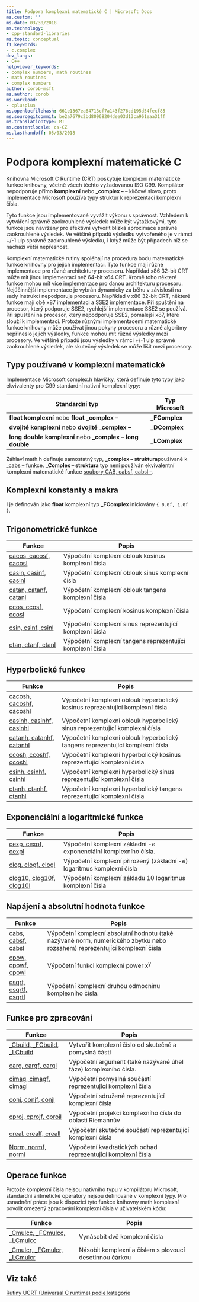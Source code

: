 ```yaml
---
title: Podpora komplexní matematické C | Microsoft Docs
ms.custom: ''
ms.date: 03/30/2018
ms.technology:
- cpp-standard-libraries
ms.topic: conceptual
f1_keywords:
- c.complex
dev_langs:
- C++
helpviewer_keywords:
- complex numbers, math routines
- math routines
- complex numbers
author: corob-msft
ms.author: corob
ms.workload:
- cplusplus
ms.openlocfilehash: 661e1367ea64713cf7a143f276cd195d54fecf85
ms.sourcegitcommit: be2a7679c2bd80968204dee03d13ca961eaa31ff
ms.translationtype: MT
ms.contentlocale: cs-CZ
ms.lasthandoff: 05/03/2018
---
```

# <a name="c-complex-math-support"></a>Podpora komplexní matematické C

Knihovna Microsoft C Runtime (CRT) poskytuje komplexní matematické funkce knihovny, včetně všech těchto vyžadovanou ISO C99. Kompilátor nepodporuje přímo **komplexní** nebo **_complex –** – klíčové slovo, proto implementace Microsoft používá typy struktur k reprezentaci komplexní čísla.

Tyto funkce jsou implementované vyvážit výkonu s správnost. Vzhledem k vytváření správně zaokrouhlené výsledek může být výtažkovými, tyto funkce jsou navrženy pro efektivní vytvořit blízká aproximace správně zaokrouhlené výsledek. Ve většině případů výsledku vytvořeného je v rámci +/-1 ulp správně zaokrouhlené výsledku, i když může být případech níž se nachází větší nepřesnost.

Komplexní matematické rutiny spoléhají na procedura bodu matematické funkce knihovny pro jejich implementaci. Tyto funkce mají různé implementace pro různé architektury procesoru. Například x86 32-bit CRT může mít jinou implementaci než 64-bit x64 CRT. Kromě toho některé funkce mohou mít více implementace pro danou architekturu procesoru. Nejúčinnější implementace je vybrán dynamicky za běhu v závislosti na sady instrukcí nepodporuje procesoru. Například v x86 32-bit CRT, některé funkce mají obě x87 implementaci a SSE2 implementace. Při spuštění na procesor, který podporuje SSE2, rychlejší implementace SSE2 se používá. Při spuštění na procesor, který nepodporuje SSE2, pomalejší x87, které slouží k implementaci. Protože různými implementacemi matematické funkce knihovny může používat jinou pokyny procesoru a různé algoritmy nepřineslo jejich výsledky, funkce mohou mít různé výsledky mezi procesory. Ve většině případů jsou výsledky v rámci +/-1 ulp správně zaokrouhlené výsledek, ale skutečný výsledek se může lišit mezi procesory.

## <a name="types-used-in-complex-math"></a>Typy používané v komplexní matematické

Implementace Microsoft complex.h hlavičky, která definuje tyto typy jako ekvivalenty pro C99 standardní nativní komplexní typy:

|Standardní typ|Typ Microsoft|
|-|-|
|**float komplexní** nebo **float _complex –**|**_FComplex**|
|**dvojité komplexní** nebo **dvojité _complex –**|**_DComplex**|
|**long double komplexní** nebo **_complex – long double**|**_LComplex**|

Záhlaví math.h definuje samostatný typ, **_complex – struktura**používané k [_cabs –](../c-runtime-library/reference/cabs.md) funkce. **_Complex – struktura** typ není používán ekvivalentní komplexní matematické funkce [soubory CAB, cabsf, cabsl –](../c-runtime-library/reference/cabs-cabsf-cabsl.md).

## <a name="complex-constants-and-macros"></a>Komplexní konstanty a makra

**I** je definován jako **float** komplexní typ **_FComplex** iniciovány `{ 0.0f, 1.0f }`.

## <a name="trigonometric-functions"></a>Trigonometrické funkce

|Funkce|Popis|
|-|-|
|[cacos, cacosf, cacosl](../c-runtime-library/reference/cacos-cacosf-cacosl.md)|Výpočetní komplexní oblouk kosinus komplexní čísla|
|[casin, casinf, casinl](../c-runtime-library/reference/casin-casinf-casinl.md)|Výpočetní komplexní oblouk sinus komplexní čísla|
|[catan, catanf, catanl](../c-runtime-library/reference/catan-catanf-catanl.md)|Výpočetní komplexní oblouk tangens komplexní čísla|
|[ccos, ccosf, ccosl](../c-runtime-library/reference/ccos-ccosf-ccosl.md)|Výpočetní komplexní kosinus komplexní čísla|
|[csin, csinf, csinl](../c-runtime-library/reference/csin-csinf-csinl.md)|Výpočetní komplexní sinus reprezentující komplexní čísla|
|[ctan, ctanf, ctanl](../c-runtime-library/reference/ctan-ctanf-ctanl.md)|Výpočetní komplexní tangens reprezentující komplexní čísla|

## <a name="hyperbolic-functions"></a>Hyperbolické funkce

|Funkce|Popis|
|-|-|
|[cacosh, cacoshf, cacoshl](../c-runtime-library/reference/cacosh-cacoshf-cacoshl.md)|Výpočetní komplexní oblouk hyperbolický kosinus reprezentující komplexní čísla|
|[casinh, casinhf, casinhl](../c-runtime-library/reference/casinh-casinhf-casinhl.md)|Výpočetní komplexní oblouk hyperbolický sinus reprezentující komplexní čísla|
|[catanh, catanhf, catanhl](../c-runtime-library/reference/catanh-catanhf-catanhl.md)|Výpočetní komplexní oblouk hyperbolický tangens reprezentující komplexní čísla|
|[ccosh, ccoshf, ccoshl](../c-runtime-library/reference/ccosh-ccoshf-ccoshl.md)|Výpočetní komplexní hyperbolický kosinus reprezentující komplexní čísla|
|[csinh, csinhf, csinhl](../c-runtime-library/reference/csinh-csinhf-csinhl.md)|Výpočetní komplexní hyperbolický sinus reprezentující komplexní čísla|
|[ctanh, ctanhf, ctanhl](../c-runtime-library/reference/ctanh-ctanhf-ctanhl.md)|Výpočetní komplexní hyperbolický tangens reprezentující komplexní čísla|

## <a name="exponential-and-logarithmic-functions"></a>Exponenciální a logaritmické funkce

|Funkce|Popis|
|-|-|
|[cexp, cexpf, cexpl](../c-runtime-library/reference/cexp-cexpf-cexpl.md)|Výpočetní komplexní základní -*e* exponenciální komplexního čísla.|
|[clog, clogf, clogl](../c-runtime-library/reference/clog-clogf-clogl.md)|Výpočetní komplexní přirozený (základní -*e*) logaritmus komplexní čísla|
|[clog10, clog10f, clog10l](../c-runtime-library/reference/clog10-clog10f-clog10l.md)|Výpočetní komplexní základu 10 logaritmus komplexní čísla|

## <a name="power-and-absolute-value-functions"></a>Napájení a absolutní hodnota funkce

|Funkce|Popis|
|-|-|
|[cabs, cabsf, cabsl](../c-runtime-library/reference/cabs-cabsf-cabsl.md)|Výpočetní komplexní absolutní hodnotu (také nazývané norm, numerického zbytku nebo rozsahem) reprezentující komplexní čísla|
|[cpow, cpowf, cpowl](../c-runtime-library/reference/cpow-cpowf-cpowl.md)|Výpočetní funkci komplexní power x<sup>y</sup>|
|[csqrt, csqrtf, csqrtl](../c-runtime-library/reference/csqrt-csqrtf-csqrtl.md)|Výpočetní komplexní druhou odmocninu komplexního čísla.|

## <a name="manipulation-functions"></a>Funkce pro zpracování

|Funkce|Popis|
|-|-|
|[_Cbuild, _FCbuild, _LCbuild](../c-runtime-library/reference/cbuild-fcbuild-lcbuild.md)|Vytvořit komplexní číslo od skutečné a pomyslná částí|
|[carg, cargf, cargl](../c-runtime-library/reference/carg-cargf-cargl.md)|Výpočetní argument (také nazývané úhel fáze) komplexního čísla.|
|[cimag, cimagf, cimagl](../c-runtime-library/reference/cimag-cimagf-cimagl.md)|Výpočetní pomyslná součástí reprezentující komplexní čísla|
|[conj, conjf, conjl](../c-runtime-library/reference/conj-conjf-conjl.md)|Výpočetní sdružené reprezentující komplexní čísla|
|[cproj, cprojf, cprojl](../c-runtime-library/reference/cproj-cprojf-cprojl.md)|Výpočetní projekci komplexního čísla do oblasti Riemannův|
|[creal, crealf, creall](../c-runtime-library/reference/creal-crealf-creall.md)|Výpočetní skutečné součástí reprezentující komplexní čísla|
|[Norm, normf, norml](../c-runtime-library/reference/norm-normf-norml1.md)|Výpočetní kvadratických odhad reprezentující komplexní čísla|

## <a name="operation-functions"></a>Operace funkce

Protože komplexní čísla nejsou nativního typu v kompilátoru Microsoft, standardní aritmetické operátory nejsou definované v komplexní typy. Pro usnadnění práce jsou k dispozici tyto funkce knihovny math komplexní povolit omezený zpracování komplexní čísla v uživatelském kódu:

|Funkce|Popis|
|-|-|
|[_Cmulcc, _FCmulcc, _LCmulcc](../c-runtime-library/reference/cmulcc-fcmulcc-lcmulcc.md)|Vynásobit dvě komplexní čísla|
|[_Cmulcr, _FCmulcr, _LCmulcr](../c-runtime-library/reference/cmulcr-fcmulcr-lcmulcr.md)|Násobit komplexní a číslem s plovoucí desetinnou čárkou|

## <a name="see-also"></a>Viz také

[Rutiny UCRT (Universal C runtime) podle kategorie](../c-runtime-library/run-time-routines-by-category.md)<br/>
